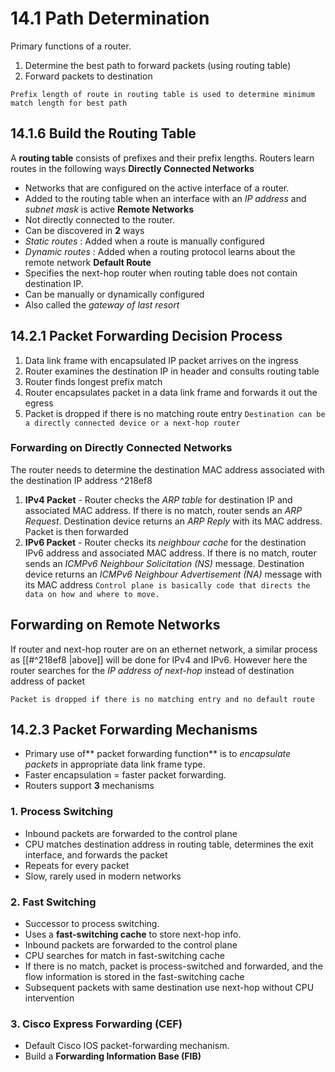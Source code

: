 # 14.1 Path Determination
Primary functions of a router.
1. Determine the best path to forward packets (using routing table)
2. Forward packets to destination

`Prefix length of route in routing table is used to determine minimum match length for best path`
## 14.1.6 Build the Routing Table
A **routing table** consists of prefixes and their prefix lengths. Routers learn routes in the following ways
**Directly Connected Networks**
- Networks that are configured on the active interface of a router. 
- Added to the routing table when an interface with an *IP address* and *subnet mask*  is active
**Remote Networks**
- Not directly connected to the router.
- Can be discovered in **2** ways
- *Static routes* : Added when a route is manually configured
- *Dynamic routes* : Added when a routing protocol learns about the remote network
**Default Route**
- Specifies the next-hop router when routing table does not contain destination IP.
- Can be manually or dynamically configured
- Also called the *gateway of last resort* 
## 14.2.1 Packet Forwarding Decision Process
1. Data link frame with encapsulated IP packet arrives on the ingress
2. Router examines the destination IP in header and consults routing table
3. Router finds longest prefix match
4. Router encapsulates packet in a data link frame and forwards it out the egress
5. Packet is dropped if there is no matching route entry
`Destination can be a directly connected device or a next-hop router`

### Forwarding on Directly Connected Networks
The router needs to determine the destination MAC address associated with the destination IP address ^218ef8
1. **IPv4 Packet** - Router checks the *ARP table* for destination IP and associated MAC address. If there is no match, router sends an *ARP Request*. Destination device returns an *ARP Reply*   with its MAC address. Packet is then forwarded
2. **IPv6 Packet** - Router checks its *neighbour cache*  for the destination IPv6 address and associated MAC address. If there is no match, router sends an *ICMPv6 Neighbour Solicitation (NS)*  message. Destination device returns an *ICMPv6 Neighbour Advertisement (NA)*  message with its MAC address
`Control plane is basically code that directs the data on how and where to move.`

## Forwarding on Remote Networks
If router and next-hop router are on an ethernet network, a similar process as [[#^218ef8 |above]] will be done for IPv4 and IPv6. However here the router searches for the *IP address of next-hop*  instead of destination address of packet

`Packet is dropped if there is no matching entry and no default route`

## 14.2.3 Packet Forwarding Mechanisms
- Primary use of** packet forwarding function** is to *encapsulate packets*  in appropriate data link frame type.
- Faster encapsulation = faster packet forwarding.
- Routers support **3** mechanisms
### 1. Process Switching
- Inbound packets are forwarded to the control plane
- CPU matches destination address in routing table, determines the exit interface, and forwards the packet
- Repeats for every packet
- Slow, rarely used in modern networks

### 2. Fast Switching
- Successor to process switching.
- Uses a **fast-switching cache** to store next-hop info.
- Inbound packets are forwarded to the control plane
- CPU searches for match in fast-switching cache
- If there is no match, packet is process-switched and forwarded, and the flow information is stored in the fast-switching cache
- Subsequent packets with same destination use next-hop without CPU intervention

### 3. Cisco Express Forwarding (CEF)
- Default Cisco IOS packet-forwarding mechanism.
- Build a **Forwarding Information Base (FIB)** 